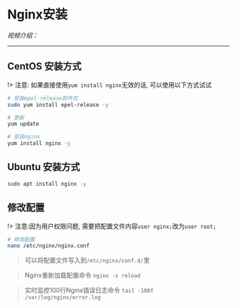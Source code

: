 # Nginx安装

*视频介绍：*

---

## CentOS 安装方式

!> 注意: 如果直接使用`yum install nginx`无效的话, 可以使用以下方式试试

```bash
# 安装epel-release软件包
sudo yum install epel-release -y

# 更新
yum update

# 安装nginx
yum install nginx -y
```

## Ubuntu 安装方式
```bash
sudo apt install nginx -y
```

## 修改配置

!> 注意:因为用户权限问题, 需要把配置文件内容`user nginx;`改为`user root;`

```bash
# 修改配置
nano /etc/nginx/nginx.conf
```

> 可以将配置文件写入到`/etc/nginx/conf.d/`里

> Nginx重新加载配置命令 `nginx -s reload`

> 实时监控100行Nginx错误日志命令 `tail -100f /var/log/nginx/error.log`

